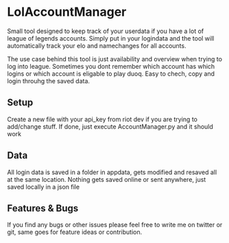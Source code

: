 # LolAccountManager

Small tool designed to keep track of your userdata if you have a lot of league of legends accounts. Simply put in your logindata and the tool will automatically track your elo and namechanges for all accounts.

The use case behind this tool is just availability and overview when trying to log into league. Sometimes you dont remember which account has which logins or which account is eligable to play duoq. Easy to chech, copy and login throuhg the saved data.

## Setup
Create a new file with your api_key from riot dev if you are trying to add/change stuff. If done, just execute AccountManager.py and it should work

## Data
All login data is saved in a folder in appdata, gets modified and resaved all at the same location. Nothing gets saved online or sent anywhere, just saved locally in a json file

## Features & Bugs
If you find any bugs or other issues please feel free to write me on twitter or git, same goes for feature ideas or contribution.
